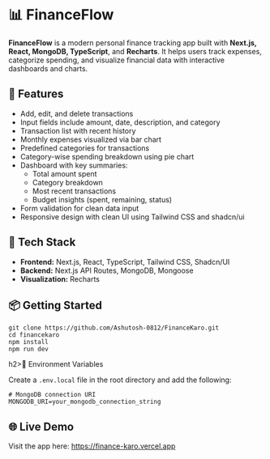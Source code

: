 <!DOCTYPE html>
<html lang="en">
<head>
  <meta charset="UTF-8" />
  <meta name="viewport" content="width=device-width, initial-scale=1.0"/>
  
</head>
<body>

  <h1>📊 FinanceFlow</h1>
  <p><strong>FinanceFlow</strong> is a modern personal finance tracking app built with <strong>Next.js, React, MongoDB, TypeScript</strong>, and <strong>Recharts</strong>. It helps users track expenses, categorize spending, and visualize financial data with interactive dashboards and charts.</p>

  <h2>🚀 Features</h2>
  <ul>
    <li>Add, edit, and delete transactions</li>
    <li>Input fields include amount, date, description, and category</li>
    <li>Transaction list with recent history</li>
    <li>Monthly expenses visualized via bar chart</li>
    <li>Predefined categories for transactions</li>
    <li>Category-wise spending breakdown using pie chart</li>
    <li>Dashboard with key summaries:
      <ul>
        <li>Total amount spent</li>
        <li>Category breakdown</li>
        <li>Most recent transactions</li>
        <li>Budget insights (spent, remaining, status)</li>
      </ul>
    </li>
    <li>Form validation for clean data input</li>
    <li>Responsive design with clean UI using Tailwind CSS and shadcn/ui</li>
  </ul>

  <h2>🧰 Tech Stack</h2>
  <ul>
    <li><strong>Frontend:</strong> Next.js, React, TypeScript, Tailwind CSS, Shadcn/UI</li>
    <li><strong>Backend:</strong> Next.js API Routes, MongoDB, Mongoose</li>
    <li><strong>Visualization:</strong> Recharts</li>
  </ul>

  <h2>📦 Getting Started</h2>
  <pre><code>git clone https://github.com/Ashutosh-0812/FinanceKaro.git
cd financekaro
npm install
npm run dev</code></pre>

h2>🔐 Environment Variables</h2>
  <p>Create a <code>.env.local</code> file in the root directory and add the following:</p>
  <pre><code># MongoDB connection URI
MONGODB_URI=your_mongodb_connection_string</code></pre>

  <h2>🌐 Live Demo</h2>
  <p>Visit the app here: <a href="https://finance-karo.vercel.app" target="_blank">https://finance-karo.vercel.app</a></p>

  

</body>
</html>
